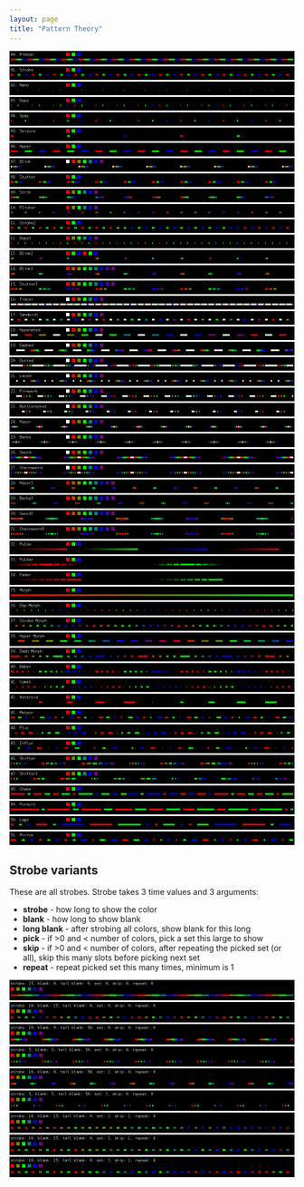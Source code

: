 ```yaml
---
layout: page
title: "Pattern Theory"
---
```

![Ribbon](/images/upstream/00.png)
![Strobe](/images/upstream/01.png)
![Nano](/images/upstream/02.png)
![Dops](/images/upstream/03.png)
![Spaz](/images/upstream/04.png)
![Seizure](/images/upstream/05.png)
![Hyper](/images/upstream/06.png)
![Blink](/images/upstream/07.png)
![Stutter](/images/upstream/08.png)
![Strib](/images/upstream/09.png)
![Flicker](/images/upstream/10.png)
![Strobe2](/images/upstream/11.png)
![Dops3](/images/upstream/12.png)
![Blink2](/images/upstream/13.png)
![Blink3](/images/upstream/14.png)
![Stutter3](/images/upstream/15.png)
![Tracer](/images/upstream/16.png)
![Sandwich](/images/upstream/17.png)
![Hypenated](/images/upstream/18.png)
![Dashed](/images/upstream/19.png)
![Dotted](/images/upstream/20.png)
![Laced](/images/upstream/21.png)
![Firework](/images/upstream/22.png)
![Bottlerocket](/images/upstream/23.png)
![Razor](/images/upstream/24.png)
![Barbs](/images/upstream/25.png)
![Sword](/images/upstream/26.png)
![Chainsword](/images/upstream/27.png)
![Razor3](/images/upstream/28.png)
![Barbs3](/images/upstream/29.png)
![Sword3](/images/upstream/30.png)
![Chainsword3](/images/upstream/31.png)
![Pulse](/images/upstream/32.png)
![Pulsar](/images/upstream/33.png)
![Fader](/images/upstream/34.png)
![Morph](/images/upstream/35.png)
![Dop Morph](/images/upstream/36.png)
![Strobe Morph](/images/upstream/37.png)
![Hyper Morph](/images/upstream/38.png)
![Dash Morph](/images/upstream/39.png)
![Ember](/images/upstream/40.png)
![Comet](/images/upstream/41.png)
![Asteroid](/images/upstream/42.png)
![Meteor](/images/upstream/43.png)
![Flux](/images/upstream/44.png)
![Influx](/images/upstream/45.png)
![Shifter](/images/upstream/46.png)
![Shifter3](/images/upstream/47.png)
![Chase](/images/upstream/48.png)
![Pursuit](/images/upstream/49.png)
![Lego](/images/upstream/50.png)
![Micros](/images/upstream/51.png)

## Strobe variants
These are all strobes. Strobe takes 3 time values and 3 arguments:

* **strobe** - how long to show the color
* **blank** - how long to show blank
* **long blank** - after strobing all colors, show blank for this long
* **pick** - if >0 and < number of colors, pick a set this large to show
* **skip** - if >0 and < number of colors, after repeating the picked set (or all), skip this many slots before picking next set
* **repeat** - repeat picked set this many times, minimum is 1

![strobe: 25, blank: 0, tail blank: 0, set: 0, skip: 0, repeat: 0](/images/upstream/strobe_00.png)
![strobe: 10, blank: 15, tail blank: 0, set: 0, skip: 0, repeat: 0](/images/upstream/strobe_01.png)
![strobe: 10, blank: 0, tail blank: 50, set: 0, skip: 0, repeat: 0](/images/upstream/strobe_02.png)
![strobe: 5, blank: 5, tail blank: 50, set: 0, skip: 0, repeat: 0](/images/upstream/strobe_03.png)
![strobe: 10, blank: 0, tail blank: 50, set: 2, skip: 0, repeat: 0](/images/upstream/strobe_04.png)
![strobe: 5, blank: 5, tail blank: 50, set: 3, skip: 0, repeat: 0](/images/upstream/strobe_05.png)
![strobe: 10, blank: 15, tail blank: 0, set: 2, skip: 1, repeat: 4](/images/upstream/strobe_06.png)
![strobe: 10, blank: 15, tail blank: 0, set: 3, skip: 1, repeat: 4](/images/upstream/strobe_07.png)
![strobe: 10, blank: 15, tail blank: 0, set: 3, skip: 2, repeat: 4](/images/upstream/strobe_08.png)
